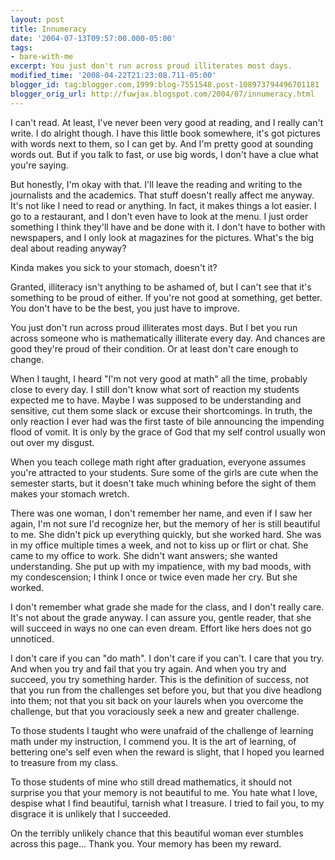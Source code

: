 ```yaml
---
layout: post
title: Innumeracy
date: '2004-07-13T09:57:00.000-05:00'
tags:
- bare-with-me
excerpt: You just don't run across proud illiterates most days.
modified_time: '2008-04-22T21:23:08.711-05:00'
blogger_id: tag:blogger.com,1999:blog-7551548.post-108973794496701181
blogger_orig_url: http://fuwjax.blogspot.com/2004/07/innumeracy.html
---
```


I can't read.  At least, I've never been very good at reading, and I really can't write.  I do alright though.  I have this little book somewhere, it's got pictures with words next to them, so I can get by.  And I'm pretty good at sounding words out.  But if you talk to fast, or use big words, I don't have a clue what you're saying.

But honestly, I'm okay with that.  I'll leave the reading and writing to the journalists and the academics.  That stuff doesn't really affect me anyway.  It's not like I need to read or anything.  In fact, it makes things a lot easier.  I go to a restaurant, and I don't even have to look at the menu.  I just order something I think they'll have and be done with it.  I don't have to bother with newspapers, and I only look at magazines for the pictures.  What's the big deal about reading anyway?

Kinda makes you sick to your stomach, doesn't it?

Granted, illiteracy isn't anything to be ashamed of, but I can't see that it's something to be proud of either.  If you're not good at something, get better.  You don't have to be the best, you just have to improve.  

You just don't run across proud illiterates most days.  But I bet you run across someone who is mathematically illiterate every day.  And chances are good they're proud of their condition.  Or at least don't care enough to change.

When I taught, I heard "I'm not very good at math" all the time, probably close to every day.  I still don't know what sort of reaction my students expected me to have.  Maybe I was supposed to be understanding and sensitive, cut them some slack or excuse their shortcomings.  In truth, the only reaction I ever had was the first taste of bile announcing the impending flood of vomit.  It is only by the grace of God that my self control usually won out over my disgust.

When you teach college math right after graduation, everyone assumes you're attracted to your students.  Sure some of the girls are cute when the semester starts, but it doesn't take much whining before the sight of them makes your stomach wretch.

There was one woman, I don't remember her name, and even if I saw her again, I'm not sure I'd recognize her, but the memory of her is still beautiful to me.  She didn't pick up everything quickly, but she worked hard.  She was in my office multiple times a week, and not to kiss up or flirt or chat.  She came to my office to work.  She didn't want answers; she wanted understanding.  She put up with my impatience, with my bad moods, with my condescension; I think I once or twice even made her cry.  But she worked.

I don't remember what grade she made for the class, and I don't really care.  It's not about the grade anyway.  I can assure you, gentle reader, that she will succeed in ways no one can even dream.  Effort like hers does not go unnoticed.

I don't care if you can "do math".  I don't care if you can't.  I care that you try.  And when you try and fail that you try again.  And when you try and succeed, you try something harder.  This is the definition of success, not that you run from the challenges set before you, but that you dive headlong into them; not that you sit back on your laurels when you overcome the challenge, but that you voraciously seek a new and greater challenge.

To those students I taught who were unafraid of the challenge of learning math under my instruction, I commend you.  It is the art of learning, of bettering one's self even when the reward is slight, that I hoped you learned to treasure from my class.

To those students of mine who still dread mathematics, it should not surprise you that your memory is not beautiful to me.  You hate what I love, despise what I find beautiful, tarnish what I treasure.  I tried to fail you, to my disgrace it is unlikely that I succeeded.

On the terribly unlikely chance that this beautiful woman ever stumbles across this page... Thank you.  Your memory has been my reward.  